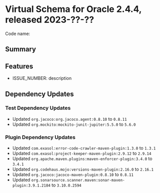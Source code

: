 # Virtual Schema for Oracle 2.4.4, released 2023-??-??

Code name:

## Summary

## Features

* ISSUE_NUMBER: description

## Dependency Updates

### Test Dependency Updates

* Updated `org.jacoco:org.jacoco.agent:0.8.10` to `0.8.11`
* Updated `org.mockito:mockito-junit-jupiter:5.5.0` to `5.6.0`

### Plugin Dependency Updates

* Updated `com.exasol:error-code-crawler-maven-plugin:1.3.0` to `1.3.1`
* Updated `com.exasol:project-keeper-maven-plugin:2.9.12` to `2.9.14`
* Updated `org.apache.maven.plugins:maven-enforcer-plugin:3.4.0` to `3.4.1`
* Updated `org.codehaus.mojo:versions-maven-plugin:2.16.0` to `2.16.1`
* Updated `org.jacoco:jacoco-maven-plugin:0.8.10` to `0.8.11`
* Updated `org.sonarsource.scanner.maven:sonar-maven-plugin:3.9.1.2184` to `3.10.0.2594`
